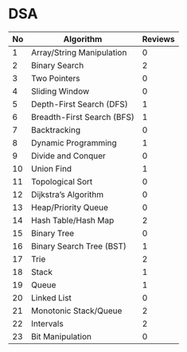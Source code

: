 # DSA

| No | Algorithm | Reviews |
|----|-----------------------------|-------------------|
| 1  | Array/String Manipulation   | 0                 |
| 2  | Binary Search               | 2                 |
| 3  | Two Pointers                | 0                 |
| 4  | Sliding Window              | 0                 |
| 5  | Depth-First Search (DFS)    | 1                 |
| 6  | Breadth-First Search (BFS)  | 1                 |
| 7  | Backtracking                | 0                 |
| 8  | Dynamic Programming         | 1                 |
| 9  | Divide and Conquer          | 0                 |
| 10 | Union Find                  | 1                 |
| 11 | Topological Sort            | 0                 |
| 12 | Dijkstra’s Algorithm        | 0                 |
| 13 | Heap/Priority Queue         | 0                 |
| 14 | Hash Table/Hash Map         | 2                 |
| 15 | Binary Tree                 | 0                 |
| 16 | Binary Search Tree (BST)    | 1                 |
| 17 | Trie                        | 2                 |
| 18 | Stack                       | 1                 |
| 19 | Queue                       | 1                 |
| 20 | Linked List                 | 0                 |
| 21 | Monotonic Stack/Queue       | 2                 |
| 22 | Intervals                   | 2                 |
| 23 | Bit Manipulation            | 0                 |
